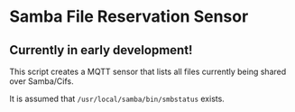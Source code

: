 # Samba File Reservation Sensor

## Currently in early development! 

This script creates a MQTT sensor that lists all files currently being shared over Samba/Cifs.

It is assumed that `/usr/local/samba/bin/smbstatus` exists.